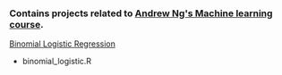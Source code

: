 ### Contains projects related to [Andrew Ng's Machine learning course](https://www.coursera.org/learn/machine-learning/home/welcome).

[Binomial Logistic Regression](http://blakeboswell.github.io/2015/11/10/Logistic-Regression.html)

- binomial_logistic.R